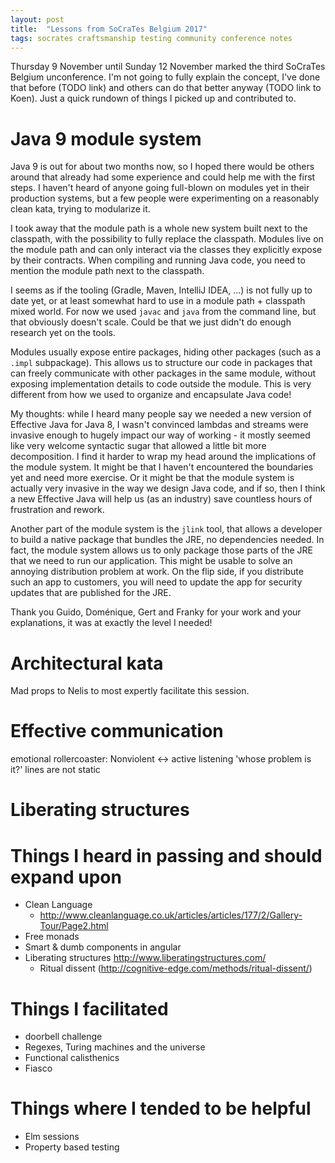 ```yaml
---
layout: post
title:  "Lessons from SoCraTes Belgium 2017"
tags: socrates craftsmanship testing community conference notes
---
```


Thursday 9 November until Sunday 12 November marked the third SoCraTes Belgium unconference. I'm not going to fully explain the concept, I've done that before (TODO link) and others can do that better anyway (TODO link to Koen). Just a quick rundown of things I picked up and contributed to.

# Java 9 module system
Java 9 is out for about two months now, so I hoped there would be others around that already had some experience and could help me with the first steps. I haven't heard of anyone going full-blown on modules yet in their production systems, but a few people were experimenting on a reasonably clean kata, trying to modularize it.

I took away that the module path is a whole new system built next to the classpath, with the possibility to fully replace the classpath. Modules live on the module path and can only interact via the classes they explicitly expose by their contracts. When compiling and running Java code, you need to mention the module path next to the classpath.

I seems as if the tooling (Gradle, Maven, IntelliJ IDEA, ...) is not fully up to date yet, or at least somewhat hard to use in a module path + classpath mixed world. For now we used `javac` and `java` from the command line, but that obviously doesn't scale. Could be that we just didn't do enough research yet on the tools.

Modules usually expose entire packages, hiding other packages (such as a `.impl` subpackage). This allows us to structure our code in packages that can freely communicate with other packages in the same module, without exposing implementation details to code outside the module. This is very different from how we used to organize and encapsulate Java code!

My thoughts: while I heard many people say we needed a new version of Effective Java for Java 8, I wasn't convinced lambdas and streams were invasive enough to hugely impact our way of working - it mostly seemed like very welcome syntactic sugar that allowed a little bit more decomposition. I find it harder to wrap my head around the implications of the module system. It might be that I haven't encountered the boundaries yet and need more exercise. Or it might be that the module system is actually very invasive in the way we design Java code, and if so, then I think a new Effective Java will help us (as an industry) save countless hours of frustration and rework.

Another part of the module system is the `jlink` tool, that allows a developer to build a native package that bundles the JRE, no dependencies needed. In fact, the module system allows us to only package those parts of the JRE that we need to run our application. This might be usable to solve an annoying distribution problem at work. On the flip side, if you distribute such an app to customers, you will need to update the app for security updates that are published for the JRE.

Thank you Guido, Doménique, Gert and Franky for your work and your explanations, it was at exactly the level I needed!

# Architectural kata


Mad props to Nelis to most expertly facilitate this session.

# Effective communication
emotional rollercoaster: Nonviolent <-> active listening
'whose problem is it?' lines are not static

# Liberating structures

# Things I heard in passing and should expand upon

* Clean Language
    * http://www.cleanlanguage.co.uk/articles/articles/177/2/Gallery-Tour/Page2.html
* Free monads
* Smart & dumb components in angular
* Liberating structures http://www.liberatingstructures.com/
    * Ritual dissent (http://cognitive-edge.com/methods/ritual-dissent/)


# Things I facilitated
* doorbell challenge
* Regexes, Turing machines and the universe
* Functional calisthenics
* Fiasco

# Things where I tended to be helpful
* Elm sessions
* Property based testing
